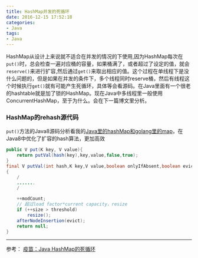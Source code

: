 ```yaml
---
title: HashMap并发的死循环
date: 2016-12-15 17:52:18
categories: 
- Java
tags: 
- Java
---
```

HashMap从设计上来说就不适合在并发的情况的下使用,因为HashMap每次在`put()`时，总会检查一遍对应桶的容量，如果桶满了，或者超过了设定的值，就会`reserve()`来进行扩容,然后通过`get()`来取出相应的值。这个过程在单线程下是没什么问题的，但是如果在并发的条件下，多个线程同时reserve桶，然后有线程这个时候执行`get()`就有可能产生死循环，具体等会看源码。在Java里面有一个很老的hashtable就是加了锁的HashMap。现在Java中多线程里一般使用ConcurrentHashMap，至于为什么。会在下一篇博文里分析。
<!--more-->
### HashMap的rehash源代码  
`put()`方法的Java8源码分析看我的[Java里的hashMap和golang里的map](https://fluge.github.io/2016/12/05/Java%E9%87%8C%E7%9A%84hasMap%E5%92%8Cgolang%E9%87%8C%E7%9A%84map/)，在Java8中优化了扩容的hash算法，更加高效

```java
public V put(K key, V value){
    return putVal(hash(key),key,value,false,true);
}
final V putVal(int hash,K key,V value,boolean onlyIfAbsent,boolean evict)
{
    /
    .......
    /

    ++modCount;
    // 超过load factor*current capacity，resize
    if (++size > threshold)
        resize();
    afterNodeInsertion(evict);
    return null;
}
```




---
参考：
[疫苗：Java HashMap的死循环](http://coolshell.cn/articles/9606.html) 
